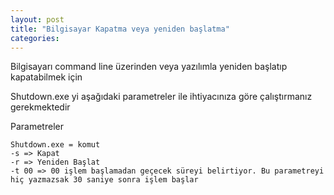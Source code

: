 ```yaml
---
layout: post
title: "Bilgisayar Kapatma veya yeniden başlatma"
categories:
---
```

Bilgisayarı command line üzerinden veya yazılımla yeniden başlatıp kapatabilmek için

Shutdown.exe yi aşağıdaki parametreler ile ihtiyacınıza göre çalıştırmanız gerekmektedir

Parametreler

```
Shutdown.exe = komut
-s => Kapat
-r => Yeniden Başlat
-t 00 => 00 işlem başlamadan geçecek süreyi belirtiyor. Bu parametreyi hiç yazmazsak 30 saniye sonra işlem başlar
```
